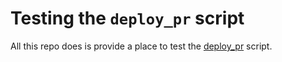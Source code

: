 # Testing the `deploy_pr` script

All this repo does is provide a place to test the [deploy_pr][deploy_pr] script.

[deploy_pr]: https://github.com/jonallured/deploy_pr
